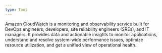 ```yaml
---
type: Tool
---
```


Amazon CloudWatch is a monitoring and observability service built for DevOps engineers, developers, site reliability engineers (SREs), and IT managers. It provides data and actionable insights to monitor applications, understand and resolve system-wide performance issues, optimize resource utilization, and get a unified view of operational health.